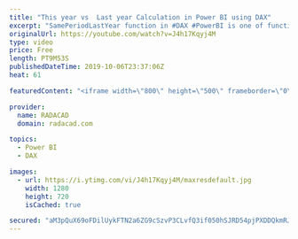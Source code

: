 ```yaml
---
title: "This year vs  Last year Calculation in Power BI using DAX"
excerpt: "SamePeriodLastYear function in #DAX #PowerBI is one of functions that can be used for calculating this year value vs. last year. Download the dataset for this example from my blog article below: https://radacad.com/dateadd-vs-parallelperiod-vs-sameperiodlastyear-dax-time-intelligence-question  Learn"
originalUrl: https://youtube.com/watch?v=J4h17Kqyj4M
type: video
price: Free
length: PT9M53S
publishedDateTime: 2019-10-06T23:37:06Z
heat: 61

featuredContent: "<iframe width=\"800\" height=\"500\" frameborder=\"0\" src=\"https://www.youtube.com/embed/J4h17Kqyj4M\" allow=\"accelerometer; autoplay; encrypted-media; gyroscope; picture-in-picture\" allowfullscreen></iframe>"

provider:
  name: RADACAD
  domain: radacad.com

topics:
  - Power BI
  - DAX

images:
  - url: https://i.ytimg.com/vi/J4h17Kqyj4M/maxresdefault.jpg
    width: 1280
    height: 720
    isCached: true

secured: "aM3pQuX69oFDilUykFTN2a6ZG9cSzvP3CLvfQ3if050hSJRD54pjPXDDQkmRJP/8f0ABtSEUBE5M4zO/LmrRgjk3Wz8lHfwzFap32Nrze72VBPdA2RSZYnGi0i1ywv6S59r5Bo1h6x1MTZg18MEBZXaFGvd2JzHf1NWaPbZuOXtaeKMluGqMSGjdT2pBCnJ86JmVkxntffIxvwrkujqv6vj6RVUDq+wGhLCWNmW8J99uiQTfTfZe5MGgfe7EOVOndlEbCe+fHyp3T64kNPBvEgm/7G/YA8+zhwLoVJJy75140neN+/uehTFbjFDiYS5JLmdBqVgAtVhSiLV26tGiXWuwOfH/uQQ6JTb5SBcTxX8Mm9Vg5qYdyYPOqaEnYw4xqa+V2TQxn+FRknNt+LkmYAllqYVs+X2d+kI1NChRD14=;G3qjqp7jVoqBZOTpi3dzaQ=="
---
```


